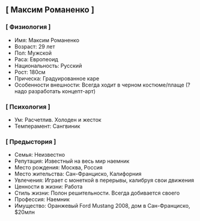 ## \[ Максим Романенко \] ##

### \[ Физиология \] ###
* Имя: Максим Романенко
* Возраст: 29 лет
* Пол: Мужской
* Раса: Европеоид
* Национальность: Русский
* Рост: 180см
* Прическа: Градуированное каре
* Особенности внешности: Всегда ходит в черном костюме/плаще (? надо разработать концепт-арт)

### \[ Психология \] ###
* Ум: Расчетлив. Холоден и жесток
* Темперамент: Сангвиник

### \[ Предыстория \] ###
* Семья: Неизвестно
* Репутация: Известный на весь мир наемник
* Место рождения: Москва, Россия
* Место жительства: Сан-Франциско, Калифорния
* Увлечения: Играет с монеткой в перерывы, калибруя свои движения
* Ценности в жизни: Работа
* Стиль жизни: Полон решительности. Всегда добивается своего
* Профессия: Наемник
* Имущество: Оранжевый Ford Mustang 2008, дом в Сан-Франциско, $20млн
